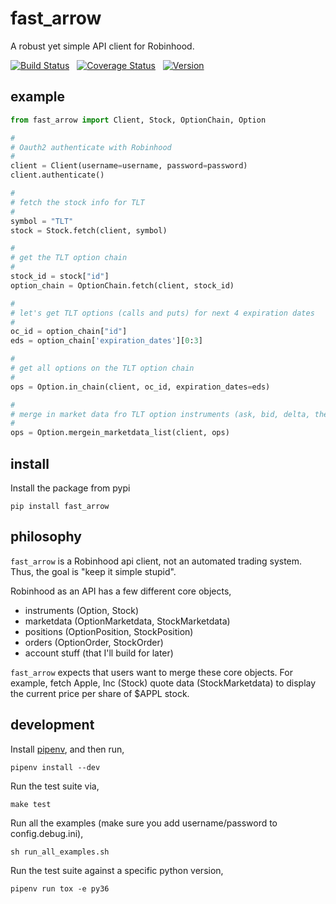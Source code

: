 # fast_arrow
A robust yet simple API client for Robinhood.

[![Build Status](https://travis-ci.com/westonplatter/fast_arrow.svg?branch=master)](https://travis-ci.com/westonplatter/fast_arrow)
&nbsp;
[![Coverage
Status](https://coveralls.io/repos/github/westonplatter/fast_arrow/badge.svg?branch=master)](https://coveralls.io/github/westonplatter/fast_arrow?branch=master)
&nbsp;
[![Version](https://img.shields.io/pypi/v/fast_arrow.svg)](https://pypi.org/project/fast-arrow/)


## example

```py
from fast_arrow import Client, Stock, OptionChain, Option

#
# Oauth2 authenticate with Robinhood
#
client = Client(username=username, password=password)
client.authenticate()

#
# fetch the stock info for TLT
#
symbol = "TLT"
stock = Stock.fetch(client, symbol)

#
# get the TLT option chain
#
stock_id = stock["id"]
option_chain = OptionChain.fetch(client, stock_id)

#
# let's get TLT options (calls and puts) for next 4 expiration dates
#
oc_id = option_chain["id"]
eds = option_chain['expiration_dates'][0:3]

#
# get all options on the TLT option chain
#
ops = Option.in_chain(client, oc_id, expiration_dates=eds)

#
# merge in market data fro TLT option instruments (ask, bid, delta, theta, etc)
#
ops = Option.mergein_marketdata_list(client, ops)
```

## install
Install the package from pypi


```
pip install fast_arrow
```


## philosophy
`fast_arrow` is a Robinhood api client, not an automated trading system. Thus,
the goal is "keep it simple stupid".

Robinhood as an API has a few different core objects,
- instruments (Option, Stock)
- marketdata (OptionMarketdata, StockMarketdata)
- positions (OptionPosition, StockPosition)
- orders (OptionOrder, StockOrder)
- account stuff (that I'll build for later)

`fast_arrow` expects that users want to merge these core objects. For example,
fetch Apple, Inc (Stock) quote data (StockMarketdata) to display the current
price per share of $APPL stock.

## development
Install [pipenv](https://github.com/pypa/pipenv), and then run,
```
pipenv install --dev
```

Run the test suite via,
```
make test
```

Run all the examples (make sure you add username/password to config.debug.ini),
```
sh run_all_examples.sh
```

Run the test suite against a specific python version,
```
pipenv run tox -e py36
```
